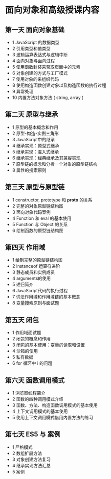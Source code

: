 # 面向对象和高级授课内容

## 第一天 面向对象基础
- 1 JavaScript 的数据类型
- 2 引用类型和值类型
- 3 逻辑运算表达式与逻辑中断
- 4 面向对象与面向过程
- 5 使用函数封装来获取页面中的元素 
- 6 对象创建的方式与工厂模式
- 7 使用对象的来组织代码
- 8 使用构造函数创建对象以及构造函数的执行过程
- 9 异常处理
- 10 内置方法对象方法 ( string, array )


## 第二天 原型与继承
- 1 原型的基本概念和作用
- 2 原型-构造-实例三角形
- 3 JavaScript中的继承
- 4 继承实现：原型式继承
- 5 继承实现：混入式继承
- 6 继承实现：经典继承及其兼容实现
- 7 原型链的概念和分析一个对象的原型链结构
- 8 属性的搜索原则

## 第三天 原型与原型链
- 1 constructor, prototype 和 __proto__ 的关系
- 2 完整的对象原型链结构图
- 3 面向对象代码案例
- 4 Function 和 eval 的基本使用
- 5 Function 与 Object 的关系
- 6 绘制函数的原型链结构图


## 第四天 作用域
- 1 绘制完整的原型链结构图
- 2 instanceof 运算符进阶
- 3 静态成员和实例成员
- 4 arguments的使用
- 5 递归简介
- 6 JavaScript代码的执行过程
- 7 词法作用域和作用域链的基本概念
- 8 变量搜索原则与面试题

## 第五天 闭包
- 1 作用域面试题 
- 2 闭包的概念和作用
- 3 闭包的基本使用：变量的读取和设置
- 4 沙箱的使用
- 5 私有数据
- 6 for 循环中 i 的问题


## 第六天 函数调用模式

- 1 浏览器线程简介
- 2 函数的四种调用模式介绍
- 3 函数、方法、构造函数调用模式的基本使用
- 4 上下文调用模式的基本使用
- 5 使用上下文调用模式借用内置方法的练习


## 第七天 ES5 与 案例

- 1 严格模式
- 2 数组扩展方法
- 3 对象创建方法复习
- 4 继承实现方法汇总
- 5 案例



